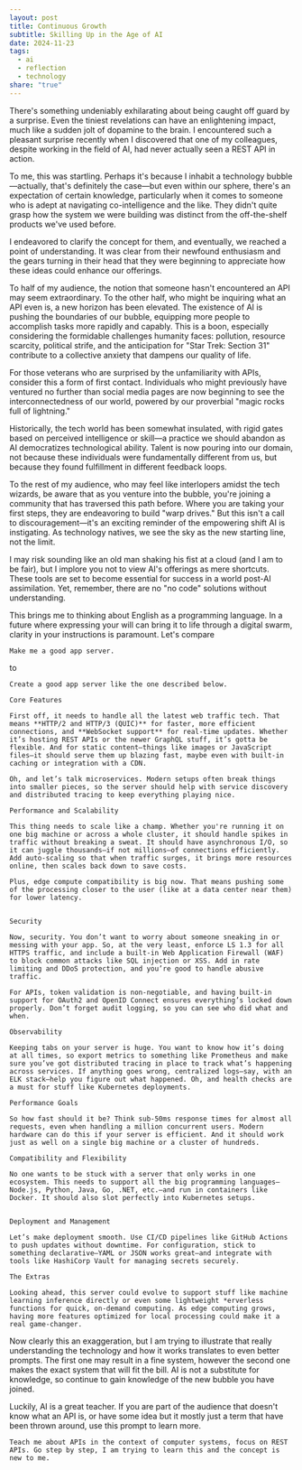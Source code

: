 ```yaml
---
layout: post
title: Continuous Growth
subtitle: Skilling Up in the Age of AI
date: 2024-11-23
tags:
  - ai
  - reflection
  - technology
share: "true"
---
```

There's something undeniably exhilarating about being caught off guard by a surprise. Even the tiniest revelations can have an enlightening impact, much like a sudden jolt of dopamine to the brain. I encountered such a pleasant surprise recently when I discovered that one of my colleagues, despite working in the field of AI, had never actually seen a REST API in action.

To me, this was startling. Perhaps it's because I inhabit a technology bubble—actually, that's definitely the case—but even within our sphere, there's an expectation of certain knowledge, particularly when it comes to someone who is adept at navigating co-intelligence and the like. They didn't quite grasp how the system we were building was distinct from the off-the-shelf products we've used before.

I endeavored to clarify the concept for them, and eventually, we reached a point of understanding. It was clear from their newfound enthusiasm and the gears turning in their head that they were beginning to appreciate how these ideas could enhance our offerings. 

To half of my audience, the notion that someone hasn't encountered an API may seem extraordinary. To the other half, who might be inquiring what an API even is, a new horizon has been elevated. The existence of AI is pushing the boundaries of our bubble, equipping more people to accomplish tasks more rapidly and capably. This is a boon, especially considering the formidable challenges humanity faces: pollution, resource scarcity, political strife, and the anticipation for "Star Trek: Section 31" contribute to a collective anxiety that dampens our quality of life.

For those veterans who are surprised by the unfamiliarity with APIs, consider this a form of first contact. Individuals who might previously have ventured no further than social media pages are now beginning to see the interconnectedness of our world, powered by our proverbial "magic rocks full of lightning." 

Historically, the tech world has been somewhat insulated, with rigid gates based on perceived intelligence or skill—a practice we should abandon as AI democratizes technological ability. Talent is now pouring into our domain, not because these individuals were fundamentally different from us, but because they found fulfillment in different feedback loops.

To the rest of my audience, who may feel like interlopers amidst the tech wizards, be aware that as you venture into the bubble, you're joining a community that has traversed this path before. Where you are taking your first steps, they are endeavoring to build "warp drives." But this isn't a call to discouragement—it's an exciting reminder of the empowering shift AI is instigating. As technology natives, we see the sky as the new starting line, not the limit.

I may risk sounding like an old man shaking his fist at a cloud (and I am to be fair), but I implore you not to view AI's offerings as mere shortcuts. These tools are set to become essential for success in a world post-AI assimilation. Yet, remember, there are no "no code" solutions without understanding.

This brings me to thinking about English as a programming language. In a future where expressing your will can bring it to life through a digital swarm, clarity in your instructions is paramount. Let's compare

```English
Make me a good app server.
```

to

```English
Create a good app server like the one described below.

Core Features

First off, it needs to handle all the latest web traffic tech. That means **HTTP/2 and HTTP/3 (QUIC)** for faster, more efficient connections, and **WebSocket support** for real-time updates. Whether it’s hosting REST APIs or the newer GraphQL stuff, it’s gotta be flexible. And for static content—things like images or JavaScript files—it should serve them up blazing fast, maybe even with built-in caching or integration with a CDN.

Oh, and let’s talk microservices. Modern setups often break things into smaller pieces, so the server should help with service discovery and distributed tracing to keep everything playing nice.

Performance and Scalability

This thing needs to scale like a champ. Whether you're running it on one big machine or across a whole cluster, it should handle spikes in traffic without breaking a sweat. It should have asynchronous I/O, so it can juggle thousands—if not millions—of connections efficiently. Add auto-scaling so that when traffic surges, it brings more resources online, then scales back down to save costs.

Plus, edge compute compatibility is big now. That means pushing some of the processing closer to the user (like at a data center near them) for lower latency.


Security

Now, security. You don’t want to worry about someone sneaking in or messing with your app. So, at the very least, enforce LS 1.3 for all HTTPS traffic, and include a built-in Web Application Firewall (WAF) to block common attacks like SQL injection or XSS. Add in rate limiting and DDoS protection, and you’re good to handle abusive traffic.

For APIs, token validation is non-negotiable, and having built-in support for OAuth2 and OpenID Connect ensures everything’s locked down properly. Don’t forget audit logging, so you can see who did what and when.

Observability

Keeping tabs on your server is huge. You want to know how it’s doing at all times, so export metrics to something like Prometheus and make sure you’ve got distributed tracing in place to track what’s happening across services. If anything goes wrong, centralized logs—say, with an ELK stack—help you figure out what happened. Oh, and health checks are a must for stuff like Kubernetes deployments.

Performance Goals

So how fast should it be? Think sub-50ms response times for almost all requests, even when handling a million concurrent users. Modern hardware can do this if your server is efficient. And it should work just as well on a single big machine or a cluster of hundreds.

Compatibility and Flexibility

No one wants to be stuck with a server that only works in one ecosystem. This needs to support all the big programming languages—Node.js, Python, Java, Go, .NET, etc.—and run in containers like Docker. It should also slot perfectly into Kubernetes setups.


Deployment and Management

Let’s make deployment smooth. Use CI/CD pipelines like GitHub Actions to push updates without downtime. For configuration, stick to something declarative—YAML or JSON works great—and integrate with tools like HashiCorp Vault for managing secrets securely.

The Extras

Looking ahead, this server could evolve to support stuff like machine learning inference directly or even some lightweight *erverless functions for quick, on-demand computing. As edge computing grows, having more features optimized for local processing could make it a real game-changer.
```

Now clearly this an exaggeration, but I am trying to illustrate that really understanding the technology and how it works translates to even better prompts. The first one may result in a fine system, however the second one makes the exact system that will fit the bill. AI is not a substitute for knowledge, so continue to gain knowledge of the new bubble you have joined.

Luckily, AI is a great teacher. If you are part of the audience that doesn't know what an API is, or have some idea but it mostly just a term that have been thrown around, use this prompt to learn more.

```English
Teach me about APIs in the context of computer systems, focus on REST APIs. Go step by step, I am trying to learn this and the concept is new to me.
```

